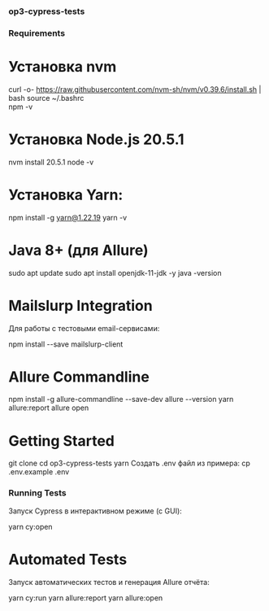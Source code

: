 ### op3-cypress-tests

### Requirements



# Установка nvm
curl -o- https://raw.githubusercontent.com/nvm-sh/nvm/v0.39.6/install.sh | bash
source ~/.bashrc   
npm -v

# Установка Node.js 20.5.1
nvm install 20.5.1
node -v


# Установка Yarn:        
npm install -g yarn@1.22.19
yarn -v

# Java 8+ (для Allure)
sudo apt update
sudo apt install openjdk-11-jdk -y
java -version

# Mailslurp Integration
Для работы с тестовыми email-сервисами:

npm install --save mailslurp-client

# Allure Commandline
npm install -g allure-commandline --save-dev
allure --version
yarn allure:report
allure open


# Getting Started
git clone <repository-url>
cd op3-cypress-tests
yarn
Создать .env файл из примера:
cp .env.example .env

### Running Tests
Запуск Cypress в интерактивном режиме (с GUI):

yarn cy:open


# Automated Tests
Запуск автоматических тестов и генерация Allure отчёта:

yarn cy:run
yarn allure:report
yarn allure:open

